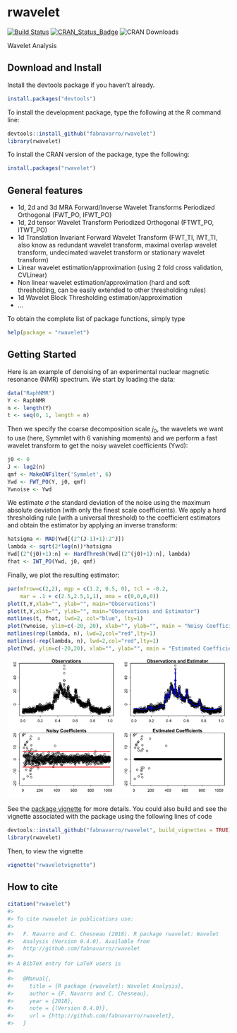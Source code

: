 rwavelet
========

[![Build
Status](https://travis-ci.org/fabnavarro/rwavelet.svg)](https://travis-ci.org/fabnavarro/rwavelet)
[![CRAN\_Status\_Badge](http://www.r-pkg.org/badges/version/rwavelet)](http://cran.r-project.org/package=rwavelet)
![CRAN Downloads](http://cranlogs.r-pkg.org/badges/rwavelet)

Wavelet Analysis

Download and Install
--------------------

Install the devtools package if you haven’t already.

``` r
install.packages("devtools")
```

To install the development package, type the following at the R command
line:

``` r
devtools::install_github("fabnavarro/rwavelet")
library(rwavelet)
```

To install the CRAN version of the package, type the following:

``` r
install.packages("rwavelet")
```

General features
----------------

-   1d, 2d and 3d MRA Forward/Inverse Wavelet Transforms Periodized
    Orthogonal (FWT\_PO, IFWT\_PO)
-   1d, 2d tensor Wavelet Transform Periodized Orthogonal (FTWT\_PO,
    ITWT\_PO)
-   1d Translation Invariant Forward Wavelet Transform (FWT\_TI,
    IWT\_TI, also know as redundant wavelet transform, maximal overlap
    wavelet transform, undecimated wavelet transform or stationary
    wavelet transform)
-   Linear wavelet estimation/approximation (using 2 fold cross
    validation, CVLinear)
-   Non linear wavelet estimation/approximation (hard and soft
    thresholding, can be easily extended to other thresholding rules)
-   1d Wavelet Block Thresholding estimation/approximation
-   …

To obtain the complete list of package functions, simply type

``` r
help(package = "rwavelet")
```

Getting Started
---------------

Here is an example of denoising of an experimental nuclear magnetic
resonance (NMR) spectrum. We start by loading the data:

``` r
data("RaphNMR")
Y <- RaphNMR
n <- length(Y)
t <- seq(0, 1, length = n)
```

Then we specify the coarse decomposition scale *j*<sub>0</sub>, the
wavelets we want to use (here, Symmlet with 6 vanishing moments) and we
perform a fast wavelet transform to get the noisy wavelet coefficients
(Ywd):

``` r
j0 <- 0
J <- log2(n)
qmf <- MakeONFilter('Symmlet', 6)
Ywd <- FWT_PO(Y, j0, qmf)
Ywnoise <- Ywd
```

We estimate *σ* the standard deviation of the noise using the maximum
absolute deviation (with only the finest scale coefficients). We apply a
hard thresholding rule (with a universal threshold) to the coefficient
estimators and obtain the estimator by applying an inverse transform:

``` r
hatsigma <- MAD(Ywd[(2^(J-1)+1):2^J])
lambda <- sqrt(2*log(n))*hatsigma
Ywd[(2^(j0)+1):n] <- HardThresh(Ywd[(2^(j0)+1):n], lambda)
fhat <- IWT_PO(Ywd, j0, qmf)
```

Finally, we plot the resulting estimator:

``` r
par(mfrow=c(2,2), mgp = c(1.2, 0.5, 0), tcl = -0.2,
    mar = .1 + c(2.5,2.5,1,1), oma = c(0,0,0,0))
plot(t,Y,xlab="", ylab="", main="Observations")
plot(t,Y,xlab="", ylab="", main="Observations and Estimator")
matlines(t, fhat, lwd=2, col="blue", lty=1)
plot(Ywnoise, ylim=c(-20, 20), xlab="", ylab="", main = "Noisy Coefficients")
matlines(rep(lambda, n), lwd=2,col="red",lty=1)
matlines(-rep(lambda, n), lwd=2,col="red",lty=1)
plot(Ywd, ylim=c(-20,20), xlab="", ylab="", main = "Estimated Coefficients")
```

![](inst/doc/readme_img/NMR-1.png)

See the [package
vignette](http://fnavarro.perso.math.cnrs.fr/rpackage/rwaveletvignette.html)
for more details. You could also build and see the vignette associated
with the package using the following lines of code

``` r
devtools::install_github("fabnavarro/rwavelet", build_vignettes = TRUE)
library(rwavelet)
```

Then, to view the vignette

``` r
vignette("rwaveletvignette")
```

How to cite
-----------

``` r
citation("rwavelet")
#> 
#> To cite rwavelet in publications use:
#> 
#>   F. Navarro and C. Chesneau (2018). R package rwavelet: Wavelet
#>   Analysis (Version 0.4.0). Available from
#>   http://github.com/fabnavarro/rwavelet
#> 
#> A BibTeX entry for LaTeX users is
#> 
#>   @Manual{,
#>     title = {R package {rwavelet}: Wavelet Analysis},
#>     author = {F. Navarro and C. Chesneau},
#>     year = {2018},
#>     note = {(Version 0.4.0)},
#>     url = {http://github.com/fabnavarro/rwavelet},
#>   }
```
